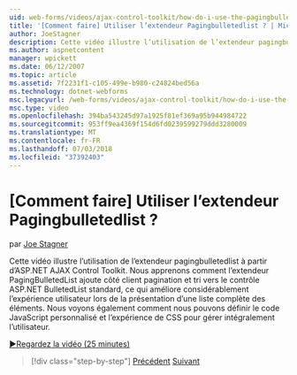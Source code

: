 ```yaml
---
uid: web-forms/videos/ajax-control-toolkit/how-do-i-use-the-pagingbulletedlist-extender-control
title: '[Comment faire] Utiliser l’extendeur Pagingbulletedlist ? | Microsoft Docs'
author: JoeStagner
description: Cette vidéo illustre l’utilisation de l’extendeur pagingbulletedlist à partir d’ASP.NET AJAX Control Toolkit. Vous pouvez découvrir comment l’extende PagingBulletedList...
ms.author: aspnetcontent
manager: wpickett
ms.date: 06/12/2007
ms.topic: article
ms.assetid: 7f2231f1-c105-499e-b980-c24824bed56a
ms.technology: dotnet-webforms
msc.legacyurl: /web-forms/videos/ajax-control-toolkit/how-do-i-use-the-pagingbulletedlist-extender-control
msc.type: video
ms.openlocfilehash: 394ba543245d97a1925f81ef369a95b944984722
ms.sourcegitcommit: 953ff9ea4369f154d6fd0239599279ddd3280009
ms.translationtype: MT
ms.contentlocale: fr-FR
ms.lasthandoff: 07/03/2018
ms.locfileid: "37392403"
---
```

<a name="how-do-i-use-the-pagingbulletedlist-extender-control"></a>[Comment faire] Utiliser l’extendeur Pagingbulletedlist ?
====================
par [Joe Stagner](https://github.com/JoeStagner)

Cette vidéo illustre l’utilisation de l’extendeur pagingbulletedlist à partir d’ASP.NET AJAX Control Toolkit. Nous apprenons comment l’extendeur PagingBulletedList ajoute côté client pagination et tri vers le contrôle ASP.NET BulletedList standard, ce qui améliore considérablement l’expérience utilisateur lors de la présentation d’une liste complète des éléments. Nous voyons également comment nous pouvons définir le code JavaScript personnalisé et l’expérience de CSS pour gérer intégralement l’utilisateur.

[&#9654;Regardez la vidéo (25 minutes)](https://channel9.msdn.com/Blogs/ASP-NET-Site-Videos/how-do-i-use-the-pagingbulletedlist-extender-control)

> [!div class="step-by-step"]
> [Précédent](how-do-i-use-the-aspnet-ajax-listsearch-extender.md)
> [Suivant](how-do-i-use-the-numericupdown-extender-control.md)
